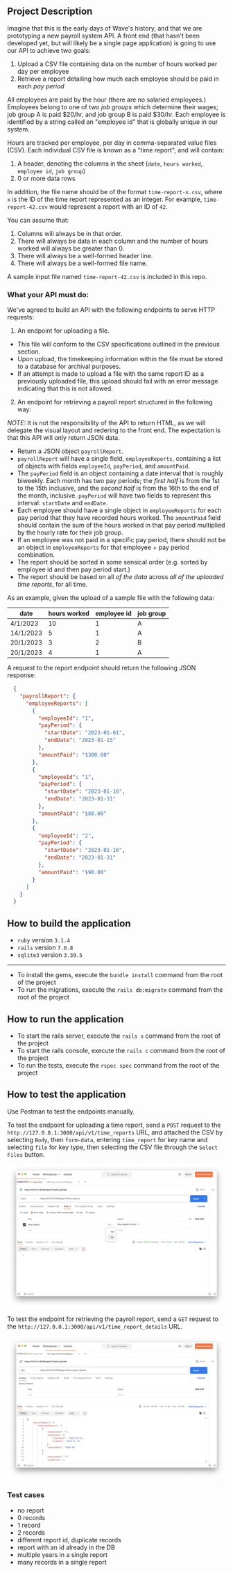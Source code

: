 ## Project Description

Imagine that this is the early days of Wave's history, and that we are prototyping a new payroll system API. A front end (that hasn't been developed yet, but will likely be a single page application) is going to use our API to achieve two goals:

1. Upload a CSV file containing data on the number of hours worked per day per employee
1. Retrieve a report detailing how much each employee should be paid in each _pay period_

All employees are paid by the hour (there are no salaried employees.) Employees belong to one of two _job groups_ which determine their wages; job group A is paid $20/hr, and job group B is paid $30/hr. Each employee is identified by a string called an "employee id" that is globally unique in our system.

Hours are tracked per employee, per day in comma-separated value files (CSV).
Each individual CSV file is known as a "time report", and will contain:

1. A header, denoting the columns in the sheet (`date`, `hours worked`, `employee id`, `job group`)
1. 0 or more data rows

In addition, the file name should be of the format `time-report-x.csv`,
where `x` is the ID of the time report represented as an integer. For example, `time-report-42.csv` would represent a report with an ID of `42`.

You can assume that:

1. Columns will always be in that order.
1. There will always be data in each column and the number of hours worked will always be greater than 0.
1. There will always be a well-formed header line.
1. There will always be a well-formed file name.

A sample input file named `time-report-42.csv` is included in this repo.

### What your API must do:

We've agreed to build an API with the following endpoints to serve HTTP requests:

1. An endpoint for uploading a file.

  - This file will conform to the CSV specifications outlined in the previous section.
  - Upon upload, the timekeeping information within the file must be stored to a database for archival purposes.
  - If an attempt is made to upload a file with the same report ID as a previously uploaded file, this upload should fail with an error message indicating that this is not allowed.

2. An endpoint for retrieving a payroll report structured in the following way:

  _NOTE:_ It is not the responsibility of the API to return HTML, as we will delegate the visual layout and redering to the front end. The expectation is that this API will only return JSON data.

  - Return a JSON object `payrollReport`.
  - `payrollReport` will have a single field, `employeeReports`, containing a list of objects with fields `employeeId`, `payPeriod`, and `amountPaid`.
  - The `payPeriod` field is an object containing a date interval that is roughly biweekly. Each month has two pay periods; the _first half_ is from the 1st to the 15th inclusive, and the _second half_ is from the 16th to the end of the month, inclusive. `payPeriod` will have two fields to represent this interval: `startDate` and `endDate`.
  - Each employee should have a single object in `employeeReports` for each pay period that they have recorded hours worked. The `amountPaid` field should contain the sum of the hours worked in that pay period multiplied by the hourly rate for their job group.
  - If an employee was not paid in a specific pay period, there should not be an object in `employeeReports` for that employee + pay period combination.
  - The report should be sorted in some sensical order (e.g. sorted by employee id and then pay period start.)
  - The report should be based on all _of the data_ across _all of the uploaded time reports_, for all time.

As an example, given the upload of a sample file with the following data:

  | date       | hours worked | employee id | job group |
  | ---------- | ------------ | ----------- | --------- |
  | 4/1/2023   | 10           | 1           | A         |
  | 14/1/2023  | 5            | 1           | A         |
  | 20/1/2023  | 3            | 2           | B         |
  | 20/1/2023  | 4            | 1           | A         |

A request to the report endpoint should return the following JSON response:

```json
  {
    "payrollReport": {
      "employeeReports": [
        {
          "employeeId": "1",
          "payPeriod": {
            "startDate": "2023-01-01",
            "endDate": "2023-01-15"
          },
          "amountPaid": "$300.00"
        },
        {
          "employeeId": "1",
          "payPeriod": {
            "startDate": "2023-01-16",
            "endDate": "2023-01-31"
          },
          "amountPaid": "$80.00"
        },
        {
          "employeeId": "2",
          "payPeriod": {
            "startDate": "2023-01-16",
            "endDate": "2023-01-31"
          },
          "amountPaid": "$90.00"
        }
      ]
    }
  }
```

## How to build the application

- `ruby` version `3.1.4`
- `rails` version `7.0.8`
- `sqlite3` version `3.39.5`

---

- To install the gems, execute the `bundle install` command from the root of the project
- To run the migrations, execute the `rails db:migrate` command from the root of the project

## How to run the application

- To start the rails server, execute the `rails s` command from the root of the project
- To start the rails console, execute the `rails c` command from the root of the project
- To run the tests, execute the `rspec spec` command from the root of the project

## How to test the application

Use Postman to test the endpoints manually.

To test the endpoint for uploading a time report, send a `POST` request to the `http://127.0.0.1:3000/api/v1/time_reports` URL, and attached the CSV by selecting `Body`, then `form-data`, entering `time_report` for key name and selecting `file` for key type, then selecting the CSV file through the `Select Files` button.

![](post-request.png)

To test the endpoint for retrieving the payroll report, send a `GET` request to the `http://127.0.0.1:3000/api/v1/time_report_details` URL.

![](get-request.png)

### Test cases

- no report
- 0 records
- 1 record
- 2 records
- different report id, duplicate records
- report with an id already in the DB
- multiple years in a single report
- many records in a single report

